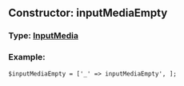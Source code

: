 ## Constructor: inputMediaEmpty  




### Type: [InputMedia](../types/InputMedia.md)


### Example:

```
$inputMediaEmpty = ['_' => inputMediaEmpty', ];
```